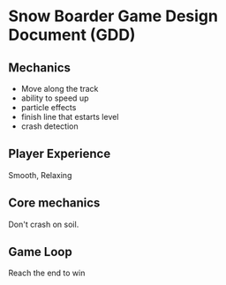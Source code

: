 # Snow Boarder Game Design Document (GDD)

## Mechanics
- Move along the track
- ability to speed up
- particle effects
- finish line that estarts level
- crash detection

## Player Experience
Smooth, Relaxing

## Core mechanics
Don't crash on soil.

## Game Loop 
Reach the end to win